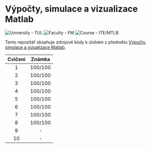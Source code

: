 # Výpočty, simulace a vizualizace Matlab
<p>
    <img src="https://img.shields.io/badge/University%20-TUL-5948AD?labelColor=black&style=for-the-badge" alt="University - TUL" />
    <img src="https://img.shields.io/badge/Faculty%20-FM-ea7603?labelColor=black&style=for-the-badge" alt="Faculty - FM" />
    <img src="https://img.shields.io/badge/Course%20-ITE%2FMTLB-e16737?labelColor=black&style=for-the-badge" alt="Course - ITE/MTLB" />
</p>

Tento repozitář obsahuje zdrojové kódy k úlohám z předmětu [Výpočty, simulace a vizualizace Matlab](https://stag.tul.cz/ects/fakulty/FM/ITE/MTLB).

|Cvičení|Známka|
|:--:|:--:|
|1|100/100|
|2|100/100|
|3|100/100|
|4|100/100|
|5|100/100|
|6|100/100|
|7|100/100|
|8|100/100|
|9|-|
|10|-|
